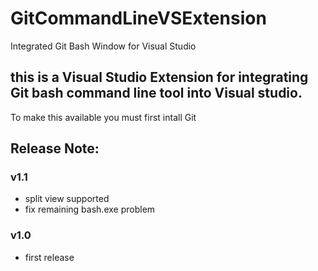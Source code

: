 # GitCommandLineVSExtension
Integrated Git Bash Window for Visual Studio
## this is a Visual Studio Extension for integrating Git bash command line tool into Visual studio.  
To make this available you must first intall Git


## Release Note:  
### v1.1  
* split view supported
* fix remaining bash.exe problem

### v1.0 
* first release
